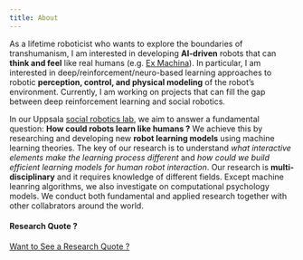 ```yaml
---
title: About
---
```

As a lifetime roboticist who wants to explore the boundaries of transhumanism, I am interested in developing **AI-driven** robots that can **think and feel** like real humans (e.g. [Ex Machina](https://en.wikipedia.org/wiki/Ex_Machina_(film))). In particular, I am interested in deep/reinforcement/neuro-based learning approaches to robotic **perception, control, and physical modeling** of the robot’s environment. Currently, I am working on projects that can fill the gap between deep reinforcement learning and social robotics.

In our Uppsala [social robotics lab](hri.research.it.uu.se), we aim to answer a fundamental question: **How could robots learn like humans ?** We achieve this by researching and developing new **robot learning models** using machine learning theories. The key of our research is to understand _what interactive elements make the learning process different_ and _how could we build efficient learning models for human robot interaction_. 
Our research is **multi-disciplinary** and it requires knowledge of different fields. Except machine leanring algorithms, we also investigate on computational psychology models. We conduct both fundamental and applied research together with other collabrators around the world.




#### Research Quote ? 

<script>
    function showQuote() {
    	
        var quotes = [
      	{
	    text: " \"I have never looked upon ease and happiness as ends in themselves -- this critical basis I call the ideal of a pigsty.\" <p>-- Albert Einstein <p>  ",
	    img:  "http://images.mentalfloss.com/sites/default/files/styles/insert_main_wide_image/public/einstein1_7.jpg"
        },
        {
	    text: " \"That fondness for science, ... that affability and condescension which God shows to the learned, that promptitude with which he protects and supports them in the elucidation of obscurities and in the removal of difficulties, has encouraged me to compose a short work on calculating by al-jabr and al-muqabala , confining it to what is easiest and most useful in arithmetic.\" <p>--عبد الله محمد بن موسى الخوارزمی(al-Khwārizmī)</p>",
	    img:  "https://s3.amazonaws.com/files.digication.com/M2bae2c5dce10400fec56aceb9d58d08c.jpg",
         },
        {
	    text: "\"A huge tree that fills one's arms grows form a tiny seedling; a nine-storied tower rises from a heap of earth; A thousand li journey starts with the first step.\"<p> -- Laozi, Tao Te Ching </p> <br> <p>\"合抱之木,生于毫末,九层之台,起于累土;千里之行,始于足下\"</p> <p> -- 老子, 道德经</p>",
	    img:  "https://colinanderson9494.files.wordpress.com/2013/04/laozi.jpg",
        },
        {
	    text: "\"Oh, this fire so burns our brains, we would Dive to the depths of the gulf, Heaven or Hell, what matter? If only to find in the depths of the Unknown the New!\" <p> --Charles Baudelaire, The Flowers of Evil <\p> <br>\"Nous voulons, tant ce feu nous brûle le cerveau, Plonger au fond du gouffre, Enfer ou Ciel, qu'importe? Au fond de l'Inconnu pour trouver du nouveau!\" <p> --Charles Baudelaire, Les Fleurs du Mal <\p>",
	    img:  "https://upload.wikimedia.org/wikipedia/commons/1/16/%C3%89tienne_Carjat,_Portrait_of_Charles_Baudelaire,_circa_1862.jpg",
        }
      ];
      var quote = quotes[Math.floor(Math.random() * quotes.length)];
      if (document.getElementById("quote").innerHTML.length == 0){
          document.getElementById("quote").innerHTML =
              '<p>' + quote.text + '</p>' + '<br>' +
              '<img width="240" src="' + quote.img + '">';
	  document.getElementById("quote_btn").innerHTML = "Fold Quote";
      } else {
      	  document.getElementById("quote").innerHTML = "";
	  document.getElementById("quote_btn").innerHTML = "Want to See a Research Quote ?";
	  
      }
    }
</script>

<style>
#quote_btn{
    background-color:: white;
}

</style>

<a markdown="0" id="quote_btn" href="javascript:showQuote()"   class="btn">Want to See a Research Quote ?</a>

<div id="quote"></div>
